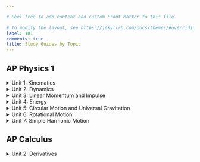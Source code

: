 ```yaml
---

# Feel free to add content and custom Front Matter to this file.

# To modify the layout, see https://jekyllrb.com/docs/themes/#overriding-theme-defaults
label: 101
comments: true
title: Study Guides by Topic
---
```


## AP Physics 1

<details>
    <summary>Unit 1: Kinematics</summary>
    <ul>
        <li> <a style="margin-left: 40px" href="https://drive.google.com/open?id=118keWWOE1CT9AkRB8_kMghHLbmojHr237Px84SN0Nmo" target="_blank">Google Docs Link</a> </li>
        <li> <a style="margin-left: 40px" href="physicsv1">Study Guide </a> </li>
    </ul>
</details>

<details>
    <summary>Unit 2: Dynamics</summary>
    <ul>
        <li> <a style="margin-left: 40px" href="https://drive.google.com/open?id=13uz5xHLqPX7G5EYXcuttYSUU0_8hClMcEVHpOD59MWY" target="_blank">Google Docs Link</a> </li>
        <li> <a style="margin-left: 40px" href="physicsv2">Study Guide </a> </li>
    </ul>
</details>

<details>
    <summary>Unit 3: Linear Momentum and Impulse</summary>
    <ul>
        <li> <a style="margin-left: 40px" href="https://drive.google.com/open?id=1BL399XnAKNa_KjTF5S_-bkDLTsQGskSF5QrvBwucLAc" target="_blank">Google Docs Link</a> </li>
        <li> <a style="margin-left: 40px" href="physicsv3">Study Guide </a> </li>
    </ul>
</details>

<details>
    <summary>Unit 4: Energy</summary>
    <ul>
        <li> <a style="margin-left: 40px" href="https://drive.google.com/open?id=1COzZoK35ikT1tkIL3DCvkXbeiWmDED0oFZJUyaQN-Og" target="_blank">Google Docs Link</a> </li>
        <li> <a style="margin-left: 40px" href="physicsv4">Study Guide </a> </li>
    </ul>
</details>

<details>
    <summary>Unit 5: Circular Motion and Universal Gravitation</summary>
    <ul>
        <li> <a style="margin-left: 40px" href="https://drive.google.com/open?id=1Gpsrgf-ow4uWcZQN9i3aQjcTCRTKJETaW4w8g-f4SFE" target="_blank">Google Docs Link</a> </li>
        <li> <a style="margin-left: 40px" href="physicsv5">Study Guide </a> </li>
    </ul>
</details>

<details>
    <summary>Unit 6: Rotational Motion</summary>
    <ul>
        <li> <a style="margin-left: 40px" href="https://drive.google.com/open?id=1Ctm-WN26UWDP0OBaJZpLEiF-qUhOBJsxntHRRVijggM" target="_blank">Google Docs Link</a> </li>
        <li> <a style="margin-left: 40px" href="physicsv6">Study Guide </a> </li>
    </ul>
</details>

<details>
    <summary>Unit 7: Simple Harmonic Motion</summary>
    <ul>
        <li> <a style="margin-left: 40px" href="https://drive.google.com/open?id=1DDhbPQNIORxGkdQrZWfQy6G6AHPyiv3UKnW0MMG_yt8" target="_blank">Google Docs Link</a> </li>
        <li> <a style="margin-left: 40px" href="physicsv7">Study Guide </a> </li>
    </ul>
</details>


## AP Calculus

<details>
    <summary>Unit 2: Derivatives</summary>
    <ul>
        <li> <a style="margin-left: 40px" href="https://drive.google.com/open?id=1xXArLMCCEmbaN-9fxx4bQoA0r3GESzeTAcwc_pmsNok" target="_blank">Google Docs Link</a> </li>
        <li> <a style="margin-left: 40px" href="calcv2">Study Guide </a> </li>
    </ul>
</details>